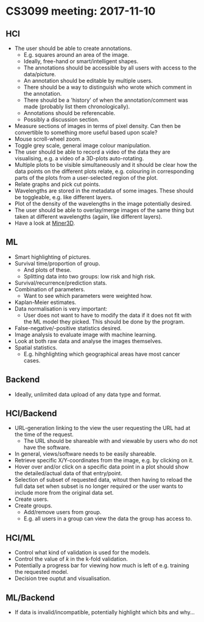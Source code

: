 # CS3099 meeting: 2017-11-10
## HCI
- The user should be able to create annotations.
  - E.g. squares around an area of the image.
  - Ideally, free-hand or smart/intelligent shapes.
  - The annotations should be accessible by all users with access to the
  data/picture.
  - An annotation should be editable by multiple users.
  - There should be a way to distinguish who wrote which comment in the
  annotation.
  - There should be a 'history' of when the annotation/comment was made
  (probably list them chronologically).
  - Annotations should be referencable.
  - Possibly a discussion section.
- Measure sections of images in terms of pixel density. Can then be convertible
to something more useful based upon scale?
- Mouse scroll-wheel zoom.  
- Toggle grey scale, general image colour manipulation.  
- The user should be able to record a video of the data they are visualising, e.g.
a video of a 3D-plots auto-rotating.
- Multiple plots to be visible simultaneously and it should be clear how the data 
points on the different plots relate, e.g. colouring in corresponding parts of 
the plots from a user-selected region of the plot.
- Relate graphs and pick cut points.
- Wavelengths are stored in the metadata of some images. These should be
toggleable, e.g. like different layers.  
- Plot of the density of the wavelengths in the image potentially desired.  
- The user should be able to overlay/merge images of the same thing but taken at
different wavelengths (again, like different layers).
- Have a look at [Miner3D](https://secure.miner3d.com/).

## ML
- Smart highlighting of pictures.
- Survival time/proportion of group.
  - And plots of these.
  - Splitting data into two groups: low risk and high risk.
- Survival/recurrence/prediction stats.
- Combination of parameters.
  - Want to see which parameters were weighted how.
- Kaplan-Meier estimates.
- Data normalisation is very important:
  - User does not want to have to modify the data if it does not fit with the ML
  model they picked. This should be done by the program.
- False-negative/-positive statistics desired.
- Image analysis to evaluate image with machine learning.
- Look at both raw data and analyse the images themselves.
- Spatial statistics.
  - E.g. hihghlighting which geographical areas have most cancer cases.

## Backend
- Ideally, unlimited data upload of any data type and format.

## HCI/Backend
- URL-generation linking to the view the user requesting the URL had at the time
of the request.
  - The URL should be shareable with and viewable by users who do not have the
  software.
- In general, views/software needs to be easily shareable.
- Retrieve specific X/Y-coordinates from the image, e.g. by clicking on it.
- Hover over and/or click on a specific data point in a plot should show the
detailed/actual data of that entry/point.
- Selection of subset of requested data, witout then having to reload the full
data set when subset is no longer required or the user wants to include more
from the original data set.
- Create users.
- Create groups.
  - Add/remove users from group.
  - E.g. all users in a group can view the data the group has access to.

## HCI/ML
- Control what kind of validation is used for the models.
- Control the value of _k_ in the k-fold validation.
- Potentially a progress bar for viewing how much is left of e.g. training the
requested model.
- Decision tree ouptut and visualisation.

## ML/Backend
- If data is invalid/incompatible, potentially highlight which bits and why...
